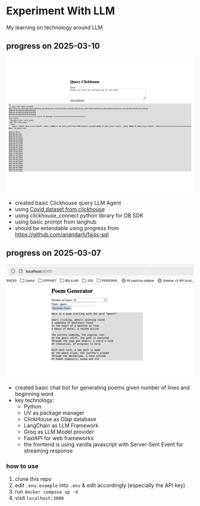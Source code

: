 Experiment With LLM
===================

My learning on technology around LLM

## progress on 2025-03-10

![ClickhouseBot Screenshot](misc/screenshot-clickhouse.png?raw=true "ClickhouseBot Screenshot")

- created basic Clickhouse query LLM Agent
- using [Covid dataset from clickhouse](https://clickhouse.com/docs/getting-started/example-datasets/covid19)
- using clickhouse_connect python library for DB SDK
- using basic prompt from langhub
- should be extendable using progress from https://github.com/anandarh/faiss-sql

## progress on 2025-03-07

![Poems Bot Screenshot](misc/screenshot.png?raw=true "PoemsBot Screenshot")

- created basic chat bot for generating poems given number of lines and beginning word
- key technology:
    - Python
    - UV as package manager
    - ClickHouse as Olap database
    - LangChain as LLM Framework
    - Groq as LLM Model provider
    - FastAPI for web frameworks
    - the frontend is using vanilla javascript with Server-Sent Event for streaming response

### how to use

1. clone this repo
2. edit `.env.example` into `.env` & edit accordingly (especially the API key)
3. run `docker compose up -d`
4. visit `localhost:3000`
